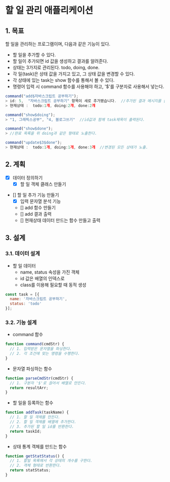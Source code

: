 # 할 일 관리 애플리케이션

## 1. 목표

할 일을 관리하는 프로그램이며, 다음과 같은 기능이 있다.

- 할 일을 추가할 수 있다.
- 할 일이 추가되면 id 값을 생성하고 결과를 알려준다.
- 상태는 3가지로 관리된다. todo, doing, done.
- 각 일(task)은 상태 값을 가지고 있고, 그 상태 값을 변경할 수 있다.
- 각 상태에 있는 task는 show 함수를 통해서 볼 수 있다.
- 명령어 입력 시 command 함수를 사용해야 하고, '$'를 구분자로 사용해서 넣는다.

```javascript
command("add$자바스크립트 공부하기");
> id: 5,  "자바스크립트 공부하기" 항목이 새로 추가됐습니다.  //추가된 결과 메시지를 출력
> 현재상태 :  todo:1개, doing:2개, done:2개

command("show$doing");
> "1, 그래픽스공부", "4, 블로그쓰기"  //id값과 함께 task제목이 출력된다.

command("show$done");
> //완료 목록을 위 doing과 같은 형태로 노출한다.

command("update$3$done");
> 현재상태 :  todo:1개, doing:1개, done:3개  //변경된 모든 상태가 노출.
```

## 2. 계획

- [x] 데이터 정의하기
  - [x] 할 일 객체 클래스 만들기
- [] 할 일 추가 기능 만들기
  - [x] 입력 문자열 분석 기능
  - [] add 함수 만들기
  - [] add 결과 출력
  - [] 현재상태 데이터 만드는 함수 만들고 출력

## 3. 설계

### 3.1. 데이터 설계

* 할 일 데이터
  - name, status 속성을 가진 객체
  - id 값은 배열의 인덱스로
  - class를 이용해 필요할 때 동적 생성

```javascript
const task = [{
  name: '자바스크립트 공부하기',
  status: 'todo'
}];
```

### 3.2. 기능 설계

- command 함수

```javascript
function command(cmdStr) {
  // 1. 입력받은 문자열을 파싱한다.
  // 2. 각 조건에 맞는 명령을 수행한다.
}
```

- 문자열 파싱하는 함수

```javascript
function parseCmdStr(cmdStr) {
  // 1. 구분자 '$'로 끊어서 배열로 만든다.
  return resultArr;
}
```

- 할 일을 등록하는 함수

```javascript
function addTask(taskName) {
  // 1. 할 일 객체를 만든다.
  // 2. 할 일 객체를 배열에 추가한다.
  // 3. 추가된 할 일 id를 반환한다.
  return taskId;
}
```

- 상태 통계 객체를 만드는 함수

```javascript
function getStatStatus() {
  // 1. 할일 목록에서 각 상태의 개수를 구한다.
  // 2. 객체 형태로 반환한다.
  return statStatus;
}
```